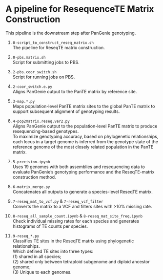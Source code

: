 # A pipeline for ResequenceTE Matrix Construction
This pipeline is the downstream step after PanGenie genotyping.

1. `0-script_to_construct_reseq_matrix.sh` <br> The pipeline for ReseqTE matrix construction.
 
2. `0-pbs.matrix.sh` <br> Script for submitting jobs to PBS.
 
3. `2-pbs.coor_switch.sh` <br> Script for running jobs on PBS.

4. `2-coor_switch.e.py` <br> Aligns PanGenie output to the PanTE matrix by reference site.

5. `3-map.*.py` <br> Maps population-level PanTE matrix sites to the global PanTE matrix to support subsequent alignment of genotyping results.

6. `4-pop2matrix.reseq.ver2.py` <br> Aligns PanGenie output to the population-level PanTE matrix to produce resequencing-based genotypes. <br>
   To maximize genotyping accuracy, based on phylogenetic relationships, each locus in a target genome is inferred from the genotype state of the reference genome of the most closely related population in the PanTE matrix.

7. `5-precision.ipynb` <br> Uses 19 genomes with both assemblies and resequencing data to evaluate PanGenie’s genotyping performance and the ReseqTE-matrix construction method.

8. `6-matrix_merge.py` <br> Concatenates all outputs to generate a species-level ReseqTE matrix.

9. `7-reseq_mat_to_vcf.py` & `7-reseq_vcf_filter` <br> Converts the matrix to a VCF and filters sites with >10% missing rate.

10. `8-reseq_all_sample_count.ipynb` & `8-reseq_mat_site_freq.ipynb` <br> Check individual missing rates for each species and generates histograms of TE counts per species.

11. `9-reseq_*.py` <br> Classifies TE sites in the ReseqTE matrix using phylogenetic relationships. <br>
    Which defined TE sites into three types:<br>
    (1) shared in all species; <br>
    (2) shared only between tetraploid subgenome and diploid ancestor genome; <br>
    (3) Unique to each genomes.
